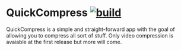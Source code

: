 # QuickCompress [![build](https://github.com/JustAeris/QuickCompress/actions/workflows/main.yml/badge.svg?branch=main)](https://github.com/JustAeris/QuickCompress/actions/workflows/main.yml)

QuickCompress is a simple and straight-forward app with the goal of allowing you to compress all sort of stuff. Only video compression is avaiable at the first release but more will come.
